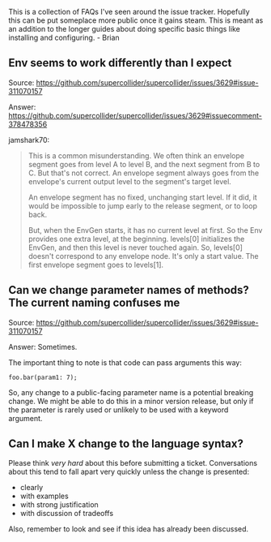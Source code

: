This is a collection of FAQs I've seen around the issue tracker. Hopefully this can be put someplace more public once it gains steam. This is meant as an addition to the longer guides about doing specific basic things like installing and configuring. - Brian

## Env seems to work differently than I expect

Source: https://github.com/supercollider/supercollider/issues/3629#issue-311070157

Answer: https://github.com/supercollider/supercollider/issues/3629#issuecomment-378478356

jamshark70:

> This is a common misunderstanding. We often think an envelope segment goes from level A to level B, and the next segment from B to C. But that's not correct. An envelope segment always goes from the envelope's current output level to the segment's target level.
>
> An envelope segment has no fixed, unchanging start level. If it did, it would be impossible to jump early to the release segment, or to loop back.
>
> But, when the EnvGen starts, it has no current level at first. So the Env provides one extra level, at the beginning. levels[0] initializes the EnvGen, and then this level is never touched again. So, levels[0] doesn't correspond to any envelope node. It's only a start value. The first envelope segment goes to levels[1].

## Can we change parameter names of methods? The current naming confuses me

Source: https://github.com/supercollider/supercollider/issues/3629#issue-311070157

Answer: Sometimes.

The important thing to note is that code can pass arguments this way:

```supercollider
foo.bar(param1: 7);
```

So, any change to a public-facing parameter name is a potential breaking change. We might be able to do this in a minor version release, but only if the parameter is rarely used or unlikely to be used with a keyword argument.

## Can I make X change to the language syntax?

Please think _very hard_ about this before submitting a ticket. Conversations about this tend to fall apart very quickly unless the change is presented:

- clearly
- with examples
- with strong justification
- with discussion of tradeoffs

Also, remember to look and see if this idea has already been discussed.